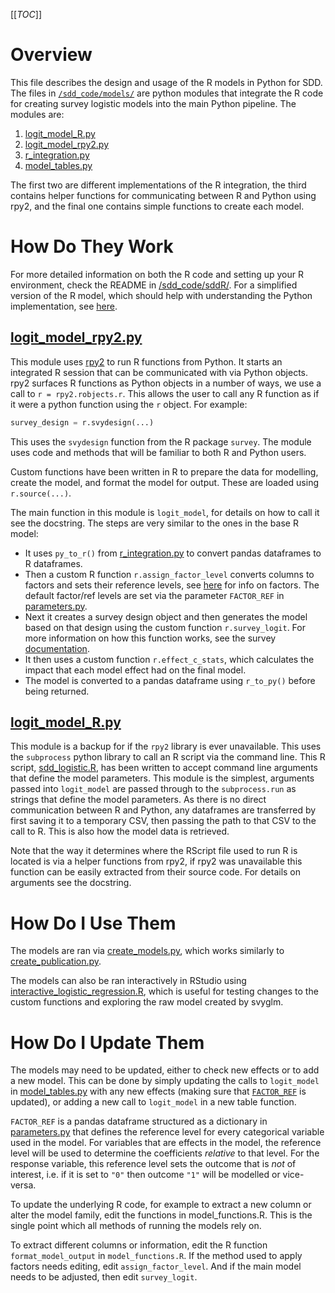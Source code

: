 [[_TOC_]]


# Overview

This file describes the design and usage of the R models in Python for SDD. The files in [`/sdd_code/models/`](/sdd_code/models/) are python modules that integrate the R code for creating survey logistic models into the main Python pipeline. The modules are:

1. [logit_model_R.py](logit_model_R.py)
2. [logit_model_rpy2.py](logit_model_rpy2.py)
3. [r_integration.py](r_integration.py)
4. [model_tables.py](model_tables.py)

The first two are different implementations of the R integration, the third contains helper functions for communicating between R and Python using rpy2, and
the final one contains simple functions to create each model.

# How Do They Work

For more detailed information on both the R code and setting up your R environment, check the README in [/sdd_code/sddR/](/sdd_code/sddR/README.md). For a simplified version of the R model, which should help with understanding the Python implementation, see [here](sdd_code/sddR/scripts/interactive_logistic_regression.R).


## [logit_model_rpy2.py](logit_model_rpy2.py)

This module uses [rpy2](https://rpy2.github.io/doc.html) to run R functions from Python. It starts an integrated R session that can be communicated with via Python objects. rpy2 surfaces R functions as Python objects in a number of ways, we use a call to `r = rpy2.robjects.r`. This allows the user to call any R function as if it were a python function using the `r` object. For example:
```python
survey_design = r.svydesign(...)
```
This uses the `svydesign` function from the R package `survey`. The module uses code and methods that will be familiar to both R and Python users.

Custom functions have been written in R to prepare the data for modelling, create the model, and format the model for output. These are loaded using `r.source(...)`.

The main function in this module is `logit_model`, for details on how to call it see the docstring. The steps are very similar to the ones in the base R model:
- It uses `py_to_r()` from [r_integration.py](r_integration.py) to convert pandas dataframes to R dataframes.
- Then a custom R function `r.assign_factor_level` converts columns to factors and sets their reference levels, see [here](https://www.stat.berkeley.edu/~s133/factors.html) for info on factors. The default factor/ref levels are set via the parameter `FACTOR_REF` in [parameters.py](sdd_code/utilities/parameters.py).
- Next it creates a survey design object and then generates the model based on that design using the custom function `r.survey_logit`. For more information on how this function works, see the survey [documentation](https://www.rdocumentation.org/packages/survey/versions/4.1-1/topics/svydesign).
- It then uses a custom function `r.effect_c_stats`, which calculates the impact that each model effect had on the final model.
- The model is converted to a pandas dataframe using `r_to_py()` before being returned.

## [logit_model_R.py](logit_model_R.py])

This module is a backup for if the `rpy2` library is ever unavailable. This uses the `subprocess` python library to call an R script via the command line. This R script, [sdd_logistic.R](sdd_code/sddR/R/sdd_logistic.R), has been written to accept command line arguments that define the model parameters. This module is the simplest, arguments passed into `logit_model` are passed through to the `subprocess.run` as strings that define the model parameters. As there is no direct communication between R and Python, any dataframes are transferred by first saving it to a temporary CSV, then passing the path to that CSV to the call to R. This is also how the model data is retrieved.

Note that the way it determines where the RScript file used to run R is located is via a helper functions from rpy2, if rpy2 was unavailable this function can be easily extracted from their source code. For details on arguments see the docstring.


# How Do I Use Them

The models are ran via [create_models.py](/sdd_code/create_models.py), which works similarly to [create_publication.py](/sdd_code/create_publication.py).

The models can also be ran interactively in RStudio using [interactive_logistic_regression.R](sdd_code/sddR/scripts/interactive_logistic_regression.R), which is useful for testing changes to the custom functions and exploring the raw model created by svyglm.


# How Do I Update Them

The models may need to be updated, either to check new effects or to add a new model. This can be done by simply updating the calls to `logit_model` in [model_tables.py](model_tables.py) with any new effects (making sure that [`FACTOR_REF`](sdd_code/utilities/parameters.py) is updated), or adding a new call to `logit_model` in a new table function.

`FACTOR_REF` is a pandas dataframe structured as a dictionary in [parameters.py](sdd_code/utilities/parameters.py) that defines the reference level for every categorical variable used in the model. For variables that are effects in the model, the reference level will be used to determine the coefficients *relative* to that level. For the response variable, this reference level sets the outcome that is *not* of interest, i.e. if it is set to `"0"` then outcome `"1"` will be modelled or vice-versa.

To update the underlying R code, for example to extract a new column or alter the model family, edit the functions in model_functions.R. This is the single point which all methods of running the models rely on.

To extract different columns or information, edit the R function `format_model_output` in `model_functions.R`. If the method used to apply factors needs editing, edit `assign_factor_level`. And if the main model needs to be adjusted, then edit `survey_logit`.